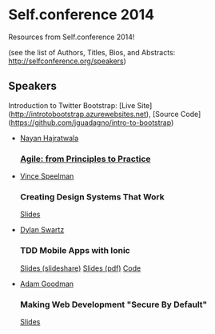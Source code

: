# Self.conference 2014

Resources from Self.conference 2014!

(see the list of Authors, Titles, Bios, and Abstracts:
http://selfconference.org/speakers)

## Speakers

Introduction to Twitter Bootstrap: [Live Site] (http://introtobootstrap.azurewebsites.net), [Source Code] (https://github.com/jguadagno/intro-to-bootstrap)

- [Nayan Hajratwala](http://twitter.com/nhajratw)
    ### [Agile: from Principles to Practice](https://speakerdeck.com/nhajratw/agile-from-principles-to-practice)


- [Vince Speelman](http://vinspee.me)
	### Creating Design Systems That Work
	[Slides](https://speakerdeck.com/vinspee/creating-design-systems-that-work)

- [Dylan Swartz](https://twitter.com/dylan_swartz)
    ### TDD Mobile Apps with Ionic
    [Slides (slideshare)](http://www.slideshare.net/dylanswartz/ionic-slidedeck)
    [Slides (pdf)](https://github.com/dylanswartz/self-conference-minecraft-app/raw/master/ionic-slide-deck.pdf)
    [Code](https://github.com/dylanswartz/self-conference-minecraft-app)

- [Adam Goodman](https://twitter.com/akgood) 
    ### Making Web Development "Secure By Default"
    [Slides](http://duo.sc/1jN2Z5b)

